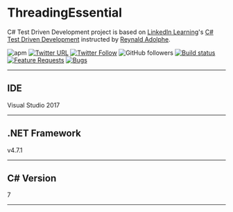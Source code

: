 # ThreadingEssential

C# Test Driven Development project is based on [LinkedIn Learning](https://www.linkedin.com/learning)'s [C# Test Driven Development](https://www.linkedin.com/learning/c-sharp-test-driven-development-2) instructed by [Reynald Adolphe](https://www.linkedin.com/learning/instructors/reynald-adolphe).

![apm](https://img.shields.io/apm/l/vim-mode.svg)
[![Twitter URL](https://img.shields.io/twitter/url/http/shields.io.svg?style=social)](https://twitter.com/iAvinashVarma) [![Twitter Follow](https://img.shields.io/twitter/follow/iAvinashVarma.svg?style=social&label=Follow)](https://twitter.com/iAvinashVarma)
![GitHub followers](https://img.shields.io/github/followers/iAvinashVarma.svg?style=flat-square&label=Follow)
[![Build status](https://avvarma.visualstudio.com/ProgLan/_apis/build/status/CSharpTDD?branchName=master)](https://avvarma.visualstudio.com/ProgLan/_build/latest?definitionId=12)
[![Feature Requests](https://img.shields.io/github/issues/iAvinashVarma/CSharpTDD/feature-request.svg)](https://github.com/iAvinashVarma/CSharpTDD/issues?q=is%3Aopen+is%3Aissue+label%3Afeature-request+sort%3Areactions-%2B1-desc)
[![Bugs](https://img.shields.io/github/issues/iAvinashVarma/CSharpTDD/bug.svg)](https://github.com/iAvinashVarma/CSharpTDD/issues?utf8=✓&q=is%3Aissue+is%3Aopen+label%3Abug)

---

## IDE

Visual Studio 2017

---

## .NET Framework

v4.7.1

---

## C# Version

7

---
